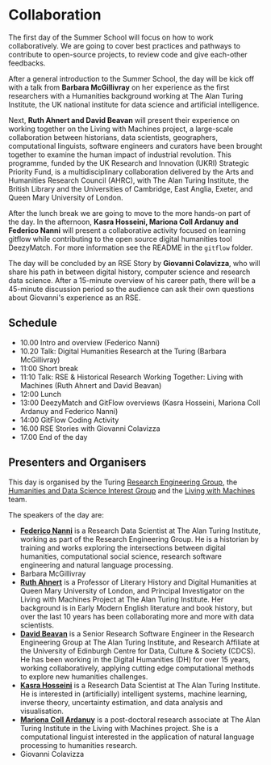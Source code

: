 # Collaboration

The first day of the Summer School will focus on how to work collaboratively. 
We are going to cover best practices and pathways to contribute to open-source projects, to review code and give each-other feedbacks.

After a general introduction to the Summer School, the day will be kick off with a talk from **Barbara McGillivray** on her experience as the first researchers with a Humanities background working at The Alan Turing Institute, the UK national institute for data science and artificial intelligence.

Next, **Ruth Ahnert and David Beavan** will present their experience on working together on the Living with Machines project, a large-scale collaboration between historians, data scientists, geographers, computational linguists, software engineers and curators have been brought together to examine the human impact of industrial revolution. This programme, funded by the UK Research and Innovation (UKRI) Strategic Priority Fund, is a multidisciplinary collaboration delivered by the Arts and Humanities Research Council (AHRC), with The Alan Turing Institute, the British Library and the Universities of Cambridge, East Anglia, Exeter, and Queen Mary University of London. 

After the lunch break we are going to move to the more hands-on part of the day.
In the afternoon, **Kasra Hosseini, Mariona Coll Ardanuy and Federico Nanni** will present a collaborative activity focused on learning gitflow while contributing to the open source digital humanities tool DeezyMatch. For more information see the README in the `gitflow` folder.

The day will be concluded by an RSE Story by **Giovanni Colavizza**, who will share his path in between digital history, computer science and research data science. After a 15-minute overview of his career path, there will be a 45-minute discussion period so the audience can ask their own questions about Giovanni's experience as an RSE.


## Schedule

- 10.00 Intro and overview (Federico Nanni)
- 10.20 Talk: Digital Humanities Research at the Turing (Barbara McGillivray)
- 11:00 Short break
- 11:10 Talk: RSE & Historical Research Working Together: Living with Machines (Ruth Ahnert and David Beavan)
- 12:00 Lunch
- 13:00 DeezyMatch and GitFlow overviews (Kasra Hosseini, Mariona Coll Ardanuy and Federico Nanni)
- 14:00 GitFlow Coding Activity 
- 16.00 RSE Stories with Giovanni Colavizza
- 17.00 End of the day

## Presenters and Organisers

This day is organised by the Turing [Research Engineering Group](https://www.turing.ac.uk/work-turing/research/research-engineering), the [Humanities and Data Science Interest Group](https://www.turing.ac.uk/research/interest-groups/humanities-and-data-science) and the [Living with Machines](https://livingwithmachines.ac.uk/) team. 

The speakers of the day are: 

- **[Federico Nanni](https://www.turing.ac.uk/people/researchers/federico-nanni)** is a Research Data Scientist at The Alan Turing Institute, working as part of the Research Engineering Group. He is a historian by training and works exploring the intersections between digital humanities, computational social science, research software engineering and natural language processing.
- Barbara McGillivray
- **[Ruth Ahnert](https://www.turing.ac.uk/people/researchers/ruth-ahnert)** is a Professor of Literary History and Digital Humanities at Queen Mary University of London, and Principal Investigator on the Living with Machines Project at The Alan Turing Institute. Her background is in Early Modern English literature and book history, but over the last 10 years has been collaborating more and more with data scientists.
- **[David Beavan](https://www.turing.ac.uk/people/researchers/david-beavan)** is a Senior Research Software Engineer in the Research Engineering Group at The Alan Turing Institute, and Research Affiliate at the University of Edinburgh Centre for Data, Culture & Society (CDCS). He has been working in the Digital Humanities (DH) for over 15 years, working collaboratively, applying cutting edge computational methods to explore new humanities challenges.
- **[Kasra Hosseini](https://www.turing.ac.uk/people/researchers/kasra-hosseini)** is a Research Data Scientist at The Alan Turing Institute. He is interested in (artificially) intelligent systems, machine learning, inverse theory, uncertainty estimation, and data analysis and visualisation.
- **[Mariona Coll Ardanuy](https://www.turing.ac.uk/people/researchers/mariona-coll-ardanuy)** is a post-doctoral research associate at The Alan Turing Institute in the Living with Machines project. She is a computational linguist interested in the application of natural language processing to humanities research.
- Giovanni Colavizza
